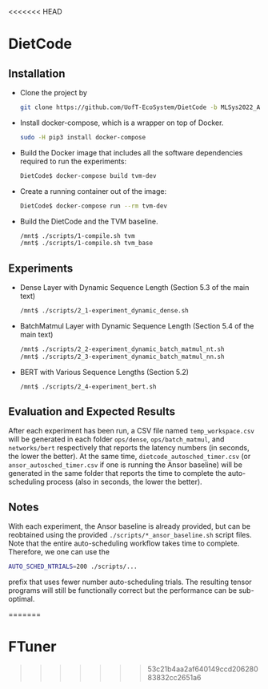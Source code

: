 <<<<<<< HEAD
# DietCode

## Installation

- Clone the project by
  ```Bash
  git clone https://github.com/UofT-EcoSystem/DietCode -b MLSys2022_AE
  ```
- Install docker-compose, which is a wrapper on top of Docker.
  ```Bash
  sudo -H pip3 install docker-compose
  ```
- Build the Docker image that includes all the software dependencies required to
  run the experiments:
  ```Bash
  DietCode$ docker-compose build tvm-dev
  ```
- Create a running container out of the image:
  ```Bash
  DietCode$ docker-compose run --rm tvm-dev
  ```
- Build the DietCode and the TVM baseline.
  ```Bash
  /mnt$ ./scripts/1-compile.sh tvm
  /mnt$ ./scripts/1-compile.sh tvm_base
  ```

## Experiments

- Dense Layer with Dynamic Sequence Length (Section 5.3 of the main text)
  ```Bash
  /mnt$ ./scripts/2_1-experiment_dynamic_dense.sh
  ```
- BatchMatmul Layer with Dynamic Sequence Length (Section 5.4 of the main text)
  ```Bash
  /mnt$ ./scripts/2_2-experiment_dynamic_batch_matmul_nt.sh
  /mnt$ ./scripts/2_3-experiment_dynamic_batch_matmul_nn.sh
  ```
- BERT with Various Sequence Lengths (Section 5.2)
  ```Bash
  /mnt$ ./scripts/2_4-experiment_bert.sh
  ```

## Evaluation and Expected Results

After each experiment has been run, a CSV file named `temp_workspace.csv` will
be generated in each folder `ops/dense`, `ops/batch_matmul`, and `networks/bert`
respectively that reports the latency numbers (in seconds, the lower the
better). At the same time, `dietcode_autosched_timer.csv` (or
`ansor_autosched_timer.csv` if one is running the Ansor baseline) will be
generated in the same folder that reports the time to complete the
auto-scheduling process (also in seconds, the lower the better).

## Notes

With each experiment, the Ansor baseline is already provided, but can be
reobtained using the provided `./scripts/*_ansor_baseline.sh` script files. Note
that the entire auto-scheduling workflow takes time to complete. Therefore, we
one can use the 
```Bash
AUTO_SCHED_NTRIALS=200 ./scripts/...
```
prefix that uses fewer number auto-scheduling trials. The resulting tensor
programs will still be functionally correct but the performance can be
sub-optimal.

=======
# FTuner
>>>>>>> 53c21b4aa2af640149ccd20628083832cc2651a6

